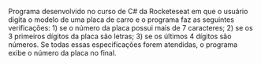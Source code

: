Programa desenvolvido no curso de C# da Rocketeseat em que o usuário digita o modelo de uma placa de carro e o programa faz as seguintes verificações: 1) se o número da placa possui mais de 7 caracteres; 2) se os 3 primeiros dígitos da placa são letras; 3) se os últimos 4 dígitos são números. Se todas essas especificações forem atendidas, o programa exibe o número da placa no final.
